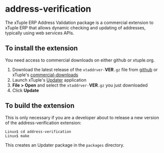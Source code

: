 # address-verification

The xTuple ERP Address Validation package is a commercial extension
to xTuple ERP that allows dynamic checking and updating of addresses,
typically using web services APIs.

## To install the extension

You need access to commercial downloads on either github or xtuple.org.

1. Download the latest release of the `xtaddrver-`**VER**`.gz` file from
   [github](https://github.com/xtuple/address-verification/releases)
   or xTuple's [commercial-downloads](https://xtuple.org/webfm)
2. Launch xTuple's [Updater](https://github.com/xtuple/updater/releases) application
3. **File > Open** and select the `xtaddrver-`**VER**`.gz` you just downloaded
4. Click **Update**

## To build the extension

This is only necessary if you are a developer about to release a
new version of the address-verification extension:

```
Linux$ cd address-verification
Linux$ make
```

This creates an Updater package in the `packages` directory.
